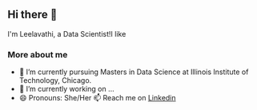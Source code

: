 ## Hi there 👋
I'm Leelavathi, a Data Scientist!I like 

### More about me
- 🌱 I’m currently pursuing Masters in Data Science at Illinois Institute of Technology, Chicago.
- 🔭 I’m currently working on ...
- 😄 Pronouns: She/Her
📫 Reach me on [Linkedin](https://www.linkedin.com/in/leelavathi-r/)
<!--
**Leelavathi-R/Leelavathi-R** is a ✨ _special_ ✨ repository because its `README.md` (this file) appears on your GitHub profile.

Here are some ideas to get you started:
- 👯 I’m looking to collaborate on ...
- 🤔 I’m looking for help with ...
- 💬 Ask me about ...
- ⚡ Fun fact: ...
-->

